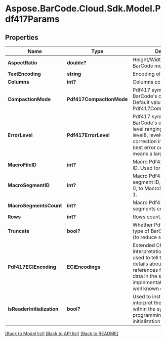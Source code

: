 # Aspose.BarCode.Cloud.Sdk.Model.Pdf417Params
## Properties

Name | Type | Description | Notes
------------ | ------------- | ------------- | -------------
**AspectRatio** | **double?** | Height/Width ratio of 2D BarCode module. | [optional] 
**TextEncoding** | **string** | Encoding of codetext. | [optional] 
**Columns** | **int?** | Columns count. | [optional] 
**CompactionMode** | **Pdf417CompactionMode** | Pdf417 symbology type of BarCode&#39;s compaction mode. Default value: Pdf417CompactionMode.Auto. | [optional] 
**ErrorLevel** | **Pdf417ErrorLevel** | Pdf417 symbology type of BarCode&#39;s error correction level ranging from level0 to level8, level0 means no error correction info, level8 means best error correction which means a larger picture. | [optional] 
**MacroFileID** | **int?** | Macro Pdf417 barcode&#39;s file ID. Used for MacroPdf417. | [optional] 
**MacroSegmentID** | **int?** | Macro Pdf417 barcode&#39;s segment ID, which starts from 0, to MacroSegmentsCount - 1. | [optional] 
**MacroSegmentsCount** | **int?** | Macro Pdf417 barcode segments count. | [optional] 
**Rows** | **int?** | Rows count. | [optional] 
**Truncate** | **bool?** | Whether Pdf417 symbology type of BarCode is truncated (to reduce space). | [optional] 
**Pdf417ECIEncoding** | **ECIEncodings** | Extended Channel Interpretation Identifiers. It is used to tell the barcode reader details about the used references for encoding the data in the symbol. Current implementation consists all well known charset encodings. | [optional] 
**IsReaderInitialization** | **bool?** | Used to instruct the reader to interpret the data contained within the symbol as programming for reader initialization | [optional] 

[[Back to Model list]](../README.md#documentation-for-models) [[Back to API list]](../README.md#documentation-for-api-endpoints) [[Back to README]](../README.md)


